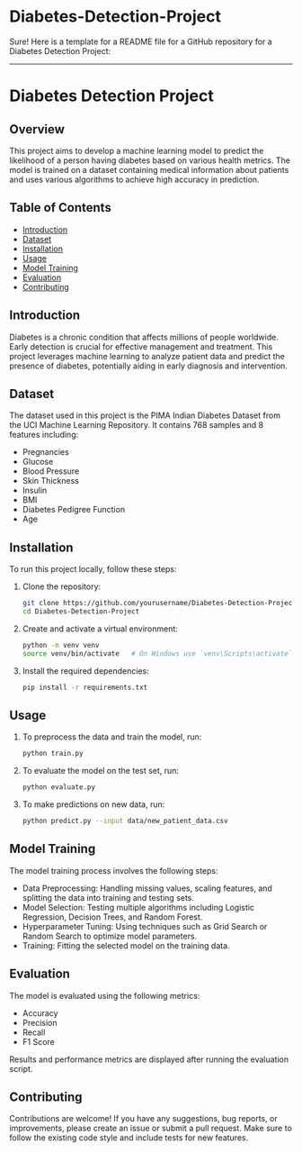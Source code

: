 # Diabetes-Detection-Project
Sure! Here is a template for a README file for a GitHub repository for a Diabetes Detection Project:

---

# Diabetes Detection Project

## Overview

This project aims to develop a machine learning model to predict the likelihood of a person having diabetes based on various health metrics. The model is trained on a dataset containing medical information about patients and uses various algorithms to achieve high accuracy in prediction.

## Table of Contents

- [Introduction](#introduction)
- [Dataset](#dataset)
- [Installation](#installation)
- [Usage](#usage)
- [Model Training](#model-training)
- [Evaluation](#evaluation)
- [Contributing](#contributing)

## Introduction

Diabetes is a chronic condition that affects millions of people worldwide. Early detection is crucial for effective management and treatment. This project leverages machine learning to analyze patient data and predict the presence of diabetes, potentially aiding in early diagnosis and intervention.

## Dataset

The dataset used in this project is the PIMA Indian Diabetes Dataset from the UCI Machine Learning Repository. It contains 768 samples and 8 features including:
- Pregnancies
- Glucose
- Blood Pressure
- Skin Thickness
- Insulin
- BMI
- Diabetes Pedigree Function
- Age

## Installation

To run this project locally, follow these steps:

1. Clone the repository:
    ```bash
    git clone https://github.com/yourusername/Diabetes-Detection-Project.git
    cd Diabetes-Detection-Project
    ```

2. Create and activate a virtual environment:
    ```bash
    python -m venv venv
    source venv/bin/activate   # On Windows use `venv\Scripts\activate`
    ```

3. Install the required dependencies:
    ```bash
    pip install -r requirements.txt
    ```

## Usage

1. To preprocess the data and train the model, run:
    ```bash
    python train.py
    ```

2. To evaluate the model on the test set, run:
    ```bash
    python evaluate.py
    ```

3. To make predictions on new data, run:
    ```bash
    python predict.py --input data/new_patient_data.csv
    ```

## Model Training

The model training process involves the following steps:
- Data Preprocessing: Handling missing values, scaling features, and splitting the data into training and testing sets.
- Model Selection: Testing multiple algorithms including Logistic Regression, Decision Trees, and Random Forest.
- Hyperparameter Tuning: Using techniques such as Grid Search or Random Search to optimize model parameters.
- Training: Fitting the selected model on the training data.

## Evaluation

The model is evaluated using the following metrics:
- Accuracy
- Precision
- Recall
- F1 Score

Results and performance metrics are displayed after running the evaluation script.

## Contributing

Contributions are welcome! If you have any suggestions, bug reports, or improvements, please create an issue or submit a pull request. Make sure to follow the existing code style and include tests for new features.

